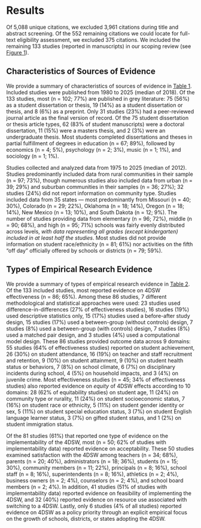 


# Results

Of 5,088 unique citations, we excluded 3,961 citations during title and abstract screening. Of the 552 remaining citations we could locate for full-text eligibility assessment, we excluded 375 citations. We included the remaining 133 studies (reported in  manuscripts) in our scoping review (see [Figure 1](#fig-flow-diagram)).

## Characteristics of Sources of Evidence

We provide a summary of characteristics of sources of evidence in [Table 1](#tbl1-study-char). Included studies were published from 1980 to 2025 (median of 2018). Of the 133 studies, most (n = 102; 77%) are published in grey literature: 75 (56%) as a student dissertation or thesis, 19 (14%) as a student dissertation or thesis, and 8 (6%) as a preprint. Only 31 studies (23%) had a peer-reviewed journal article as the final version of record. Of the 75 student dissertation or thesis article types, 62 (83% of student manuscripts) were a doctoral dissertation, 11 (15%) were a masters thesis, and 2 (3%) were an undergraduate thesis. Most students completed dissertations and theses in partial fulfillment of degrees in education (n = 67; 89%), followed by economics (n = 4; 5%), psychology (n = 2; 3%), music (n = 1; 1%), and sociology (n = 1; 1%).

Studies collected and analyzed data from 1975 to 2025 (median of 2012). Studies predominantly included data from rural communities in their sample (n = 97; 73%), though numerous studies also included data from urban (n = 39; 29%) and suburban communities in their samples (n = 36; 27%); 32 studies (24%) did not report information on community type. Studies included data from 35 states — most predominantly from Missouri (n = 40; 30%), Colorado (n = 29; 22%), Oklahoma (n = 18; 14%), Oregon (n = 18; 14%), New Mexico (n = 13; 10%), and South Dakota (n = 12; 9%). The number of studies providing data from elementary (n = 96; 72%), middle (n = 90; 68%), and high (n = 95; 71%) schools was fairly evenly distributed across levels, *with data representing all grades (except kindergarten) included in at least half the studies*. Most studies did not provide information on student race/ethnicity (n = 81; 61%) nor activities on the fifth “off day” officially offered by schools or districts (n = 79; 59%).

## Types of Empirical Research Evidence

We provide a summary of types of empirical research evidence in [Table 2](#tbl2-study-evidence). Of the 133 included studies, most reported evidence on 4DSW effectiveness (n = 86; 65%). Among these 86 studies, 7 different methodological and statistical approaches were used: 23 studies used difference-in-differences (27% of effectiveness studies), 16 studies (19%) used descriptive statistics only, 15 (17%) studies used a before-after study design, 15 studies (17%) used a between-group (without controls) design, 7 studies (8%) used a between-group (with controls) design, 7 studies (8%) used a matched pair design, and 3 studies (4%) used a computational model design. These 86 studies provided outcome data across 9 domains: 55 studies (64% of effectiveness studies) reported on student achievement, 26 (30%) on student attendance, 16 (19%) on teacher and staff recruitment and retention, 9 (10%) on student attainment, 9 (10%) on student health status or behaviors, 7 (8%) on school climate, 6 (7%) on disciplinary incidents during school, 4 (5%) on household impacts, and 3 (4%) on juvenile crime. Most effectiveness studies (n = 45; 34% of effectiveness studies) also reported evidence on *equity* of 4DSW effects according to 10 domains: 28 (62% of equitability studies) on student age, 11 (24%) on community type or rurality, 11 (24%) on student socioeconomic status, 7 (16%) on student race or ethnicity, 5 (11%) on student gender identity or sex, 5 (11%) on student special education status, 3 (7%) on student English language learner status, 3 (7%) on gifted student status, and 1 (2%) on student immigration status.

Of the 81 studies (61%) that reported one type of evidence on the implementability of the 4DSW, most (n = 50; 62% of studies with implementability data) reported evidence on acceptability. These 50 studies examined satisfaction with the 4DSW among teachers (n = 34; 68%), parents (n = 20; 40%), administrators (n = 18; 36%), students (n = 15; 30%), community members (n = 11; 22%), principals (n = 8; 16%), school staff (n = 8; 16%), superintendents (n = 8; 16%), athletics (n = 2; 4%), business owners (n = 2; 4%), counselors (n = 2; 4%), and school board members (n = 2; 4%). In addition, 41 studies (51% of studies with implementability data) reported evidence on feasibility of implementing the 4DSW, and 32 (40%) reported evidence on resource use associated with switching to a 4DSW. Lastly, only 6 studies (4% of all studies) reported evidence on 4DSW as a policy priority through an explicit empirical focus on the growth of schools, districts, or states adopting the 4DSW. 

